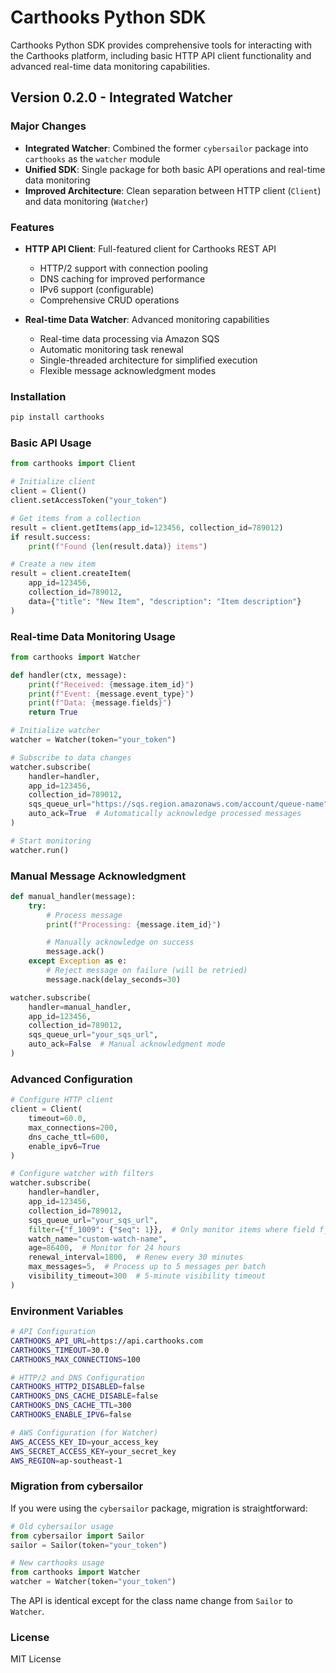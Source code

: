 # Carthooks Python SDK

Carthooks Python SDK provides comprehensive tools for interacting with the Carthooks platform, including basic HTTP API client functionality and advanced real-time data monitoring capabilities.

## Version 0.2.0 - Integrated Watcher

### Major Changes
- **Integrated Watcher**: Combined the former `cybersailor` package into `carthooks` as the `watcher` module
- **Unified SDK**: Single package for both basic API operations and real-time data monitoring
- **Improved Architecture**: Clean separation between HTTP client (`Client`) and data monitoring (`Watcher`)

### Features
- **HTTP API Client**: Full-featured client for Carthooks REST API
  - HTTP/2 support with connection pooling
  - DNS caching for improved performance
  - IPv6 support (configurable)
  - Comprehensive CRUD operations

- **Real-time Data Watcher**: Advanced monitoring capabilities
  - Real-time data processing via Amazon SQS
  - Automatic monitoring task renewal
  - Single-threaded architecture for simplified execution
  - Flexible message acknowledgment modes

### Installation
```bash
pip install carthooks
```

### Basic API Usage
```python
from carthooks import Client

# Initialize client
client = Client()
client.setAccessToken("your_token")

# Get items from a collection
result = client.getItems(app_id=123456, collection_id=789012)
if result.success:
    print(f"Found {len(result.data)} items")

# Create a new item
result = client.createItem(
    app_id=123456,
    collection_id=789012,
    data={"title": "New Item", "description": "Item description"}
)
```

### Real-time Data Monitoring Usage
```python
from carthooks import Watcher

def handler(ctx, message):
    print(f"Received: {message.item_id}")
    print(f"Event: {message.event_type}")
    print(f"Data: {message.fields}")
    return True

# Initialize watcher
watcher = Watcher(token="your_token")

# Subscribe to data changes
watcher.subscribe(
    handler=handler,
    app_id=123456,
    collection_id=789012,
    sqs_queue_url="https://sqs.region.amazonaws.com/account/queue-name",
    auto_ack=True  # Automatically acknowledge processed messages
)

# Start monitoring
watcher.run()
```

### Manual Message Acknowledgment
```python
def manual_handler(message):
    try:
        # Process message
        print(f"Processing: {message.item_id}")

        # Manually acknowledge on success
        message.ack()
    except Exception as e:
        # Reject message on failure (will be retried)
        message.nack(delay_seconds=30)

watcher.subscribe(
    handler=manual_handler,
    app_id=123456,
    collection_id=789012,
    sqs_queue_url="your_sqs_url",
    auto_ack=False  # Manual acknowledgment mode
)
```

### Advanced Configuration
```python
# Configure HTTP client
client = Client(
    timeout=60.0,
    max_connections=200,
    dns_cache_ttl=600,
    enable_ipv6=True
)

# Configure watcher with filters
watcher.subscribe(
    handler=handler,
    app_id=123456,
    collection_id=789012,
    sqs_queue_url="your_sqs_url",
    filter={"f_1009": {"$eq": 1}},  # Only monitor items where field f_1009 equals 1
    watch_name="custom-watch-name",
    age=86400,  # Monitor for 24 hours
    renewal_interval=1800,  # Renew every 30 minutes
    max_messages=5,  # Process up to 5 messages per batch
    visibility_timeout=300  # 5-minute visibility timeout
)
```

### Environment Variables
```bash
# API Configuration
CARTHOOKS_API_URL=https://api.carthooks.com
CARTHOOKS_TIMEOUT=30.0
CARTHOOKS_MAX_CONNECTIONS=100

# HTTP/2 and DNS Configuration
CARTHOOKS_HTTP2_DISABLED=false
CARTHOOKS_DNS_CACHE_DISABLE=false
CARTHOOKS_DNS_CACHE_TTL=300
CARTHOOKS_ENABLE_IPV6=false

# AWS Configuration (for Watcher)
AWS_ACCESS_KEY_ID=your_access_key
AWS_SECRET_ACCESS_KEY=your_secret_key
AWS_REGION=ap-southeast-1
```

### Migration from cybersailor
If you were using the `cybersailor` package, migration is straightforward:

```python
# Old cybersailor usage
from cybersailor import Sailor
sailor = Sailor(token="your_token")

# New carthooks usage
from carthooks import Watcher
watcher = Watcher(token="your_token")
```

The API is identical except for the class name change from `Sailor` to `Watcher`.

### License
MIT License